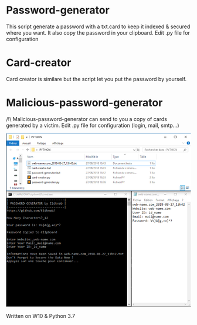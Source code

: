 # Password-generator
This script generate a password with a txt.card to keep it indexed & secured where you want.
It also copy the password in your clipboard.
Edit .py file for configuration

# Card-creator
Card creator is similare but the script let you put the password by yourself.

# Malicious-password-generator
/!\ Malicious-password-generator can send to you a copy of cards generated by a victim.
Edit .py file for configuration (login, mail, smtp...)

<img src="https://raw.githubusercontent.com/Eidknab/password-generator/master/screenshot.png">

Written on W10 & Python 3.7

